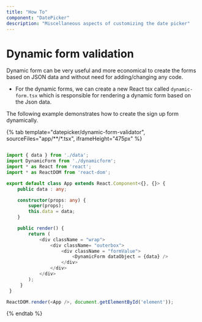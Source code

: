 ```yaml
---
title: "How To"
component: "DatePicker"
description: "Miscellaneous aspects of customizing the date picker"
---
```


# Dynamic form validation

Dynamic form can be very useful and more economical to create the forms based on JSON data and without need for adding/changing any code.

* For the dynamic forms, we can create a new React tsx called `dynamic-form.tsx` which is responsible for rendering a dynamic form based on the Json data.

The following example demonstrates how to create the sign up form dynamically.

{% tab template="datepicker/dynamic-form-validator", sourceFiles="app/**/*.tsx", iframeHeight="475px" %}

```typescript

import { data } from './data';
import DynamicForm from './dynamicform';
import * as React from 'react';
import * as ReactDOM from 'react-dom';

export default class App extends React.Component<{}, {}> {
    public data : any;

    constructor(props: any) {
        super(props);
        this.data = data;
    }

    public render() {
        return (
            <div className = "wrap">
                <div className= "outerbox">
                    <div className = "formValue">
                        <DynamicForm dataObject = {data} />
                    </div>
                </div>
            </div>
        );
     }
 }

ReactDOM.render(<App />, document.getElementById('element'));

```

{% endtab %}